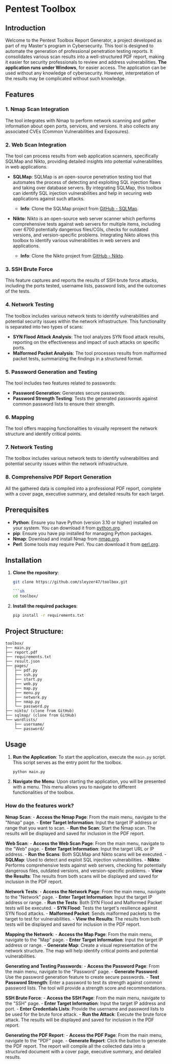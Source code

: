 # Pentest Toolbox

## Introduction

Welcome to the Pentest Toolbox Report Generator, a project developed as part of my Master's program in Cybersecurity. 
This tool is designed to automate the generation of professional penetration testing reports. 
It consolidates various scan results into a well-structured PDF report, making it easier for security professionals to review and address vulnerabilities.
**The application runs under Windows**, for easier access. The application can be used without any knowledge of cybersecurity. 
However, interpretation of the results may be complicated without such knowledge.

## Features

### 1. Nmap Scan Integration
The tool integrates with Nmap to perform network scanning and gather information about open ports, services, and versions.
It also collects any associated CVEs (Common Vulnerabilities and Exposures).

### 2. Web Scan Integration
The tool can process results from web application scanners, specifically SQLMap and Nikto, providing detailed insights into potential vulnerabilities in web applications.

- **SQLMap**: SQLMap is an open-source penetration testing tool that automates the process of detecting and exploiting SQL injection flaws and taking over database servers. By integrating SQLMap, this toolbox can identify SQL injection vulnerabilities and help in securing web applications against such attacks.
  - **Info**: Clone the SQLMap project from [GitHub - SQLMap](https://github.com/sqlmapproject/sqlmap).
  
- **Nikto**: Nikto is an open-source web server scanner which performs comprehensive tests against web servers for multiple items, including over 6700 potentially dangerous files/CGIs, checks for outdated versions, and version-specific problems. Integrating Nikto allows this toolbox to identify various vulnerabilities in web servers and applications.
  - **Info**: Clone the Nikto project from [GitHub - Nikto](https://github.com/sullo/nikto).

### 3. SSH Brute Force
This feature captures and reports the results of SSH brute force attacks, including the ports tested, username lists, password lists, and the outcomes of the tests.

### 4. Network Testing
The toolbox includes various network tests to identify vulnerabilities and potential security issues within the network infrastructure. This functionality is separated into two types of scans:
- **SYN Flood Attack Analysis**: The tool analyzes SYN flood attack results, reporting on the effectiveness and impact of such attacks on specific ports.
- **Malformed Packet Analysis**: The tool processes results from malformed packet tests, summarizing the findings in a structured format.

### 5. Password Generation and Testing
The tool includes two features related to passwords:
- **Password Generation**: Generates secure passwords.
- **Password Strength Testing**: Tests the generated passwords against common password lists to ensure their strength.

### 6. Mapping
The tool offers mapping functionalities to visually represent the network structure and identify critical points.

### 7. Network Testing
The toolbox includes various network tests to identify vulnerabilities and potential security issues within the network infrastructure.

### 8. Comprehensive PDF Report Generation
All the gathered data is compiled into a professional PDF report, complete with a cover page, executive summary, and detailed results for each target.


## Prerequisites

- **Python**: Ensure you have Python (version 3.10 or higher) installed on your system. You can download it from [python.org](https://www.python.org/downloads/).
- **pip**: Ensure you have pip installed for managing Python packages.
- **Nmap**: Download and install Nmap from [nmap.org](https://nmap.org/download.html).
- **Perl**: Some tools may require Perl. You can download it from [perl.org](https://www.perl.org/get.html).

## Installation

1. **Clone the repository**:
    ```sh
    git clone https://github.com/sleyzer47/toolbox.git
    
    ```sh
    cd toolbox/

2. **Install the required packages**:
    ```sh
    pip install -r requirements.txt

## Project Structure:

    toolbox/
    ├── main.py
    ├── report.pdf
    ├── requirements.txt
    ├── result.json
    ├── pages/
    │   ├── pdf.py
    │   ├── ssh.py
    │   ├── start.py
    │   ├── web.py
    │   ├── map.py
    │   ├── menu.py
    │   ├── network.py
    │   ├── nmap.py
    │   └── password.py
    ├── nikto/ (clone from GitHub)
    ├── sqlmap/ (clone from GitHub)
    └── wordlists/
        ├── username/
        └── password/


## Usage

1. **Run the Application**: To start the application, execute the `main.py` script. 
    This script serves as the entry point for the toolbox.
   ```sh
   python main.py

2. **Navigate the Menu**: Upon starting the application, you will be presented with a menu. 
    This menu allows you to navigate to different functionalities of the toolbox. 

### How do the features work?

**Nmap Scan**:
    - **Access the Nmap Page**: From the main menu, navigate to the "Nmap" page.
    - **Enter Target Information**: Input the target IP address or range that you want to scan.
    - **Run the Scan**: Start the Nmap scan. The results will be displayed and saved for inclusion in the PDF report.

**Web Scan**:
    - **Access the Web Scan Page**: From the main menu, navigate to the "Web" page.
    - **Enter Target Information**: Input the target URL or IP address.
    - **Run the Scans**: Both SQLMap and Nikto scans will be executed.
        - **SQLMap**: Used to detect and exploit SQL injection vulnerabilities.
        - **Nikto**: Performs comprehensive tests against web servers, checking for potentially dangerous files, outdated versions, and version-specific problems.
    - **View the Results**: The results from both scans will be displayed and saved for inclusion in the PDF report.

**Network Tests**:
    - **Access the Network Page**: From the main menu, navigate to the "Network" page.
    - **Enter Target Information**: Input the target IP address or range.
    - **Run the Tests**: Both SYN Flood and Malformed Packet tests will be executed.
        - **SYN Flood**: Tests the target's resilience against SYN flood attacks.
        - **Malformed Packet**: Sends malformed packets to the target to test for vulnerabilities.
    - **View the Results**: The results from both tests will be displayed and saved for inclusion in the PDF report.

**Mapping the Network**:
    - **Access the Map Page**: From the main menu, navigate to the "Map" page.
    - **Enter Target Information**: Input the target IP address or range.
    - **Generate Map**: Create a visual representation of the network structure. The map will help identify critical points and potential vulnerabilities.

**Generating and Testing Passwords**:
    - **Access the Password Page**: From the main menu, navigate to the "Password" page.
        - **Generate Password**: Use the password generation feature to create secure passwords.
        - **Test Password Strength**: Enter a password to test its strength against common password lists. The tool will provide a strength score and recommendations.

**SSH Brute Force**:
    - **Access the SSH Page**: From the main menu, navigate to the "SSH" page.
    - **Enter Target Information**: Input the target IP address and port.
    - **Enter Credentials Lists**: Provide the username and password lists to be used for the brute force attack.
    - **Run the Attack**: Execute the brute force attack. The results will be displayed and saved for inclusion in the PDF report.

**Generating the PDF Report**:
    - **Access the PDF Page**: From the main menu, navigate to the "PDF" page.
    - **Generate Report**: Click the button to generate the PDF report. The report will compile all the collected data into a structured document with a cover page, executive summary, and detailed results.

